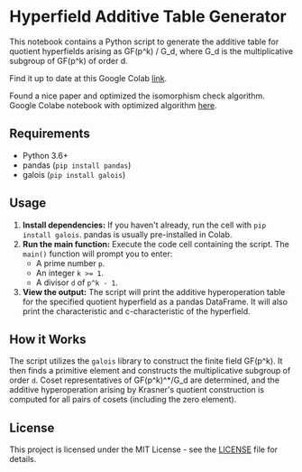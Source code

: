 # Hyperfield Additive Table Generator

This notebook contains a Python script to generate the additive table for quotient hyperfields arising as GF(p^k) / G_d, where G_d is the multiplicative subgroup of GF(p^k) of order d.

Find it up to date at this Google Colab [link](https://colab.research.google.com/drive/1gdHw9UruLS6vTVjdZFO1aDp8BThbmLrv?usp=sharing).

Found a nice paper and optimized the isomorphism check algorithm. Google Colabe notebook with optimized algorithm [here](https://drive.google.com/file/d/16l5u-434du6FGwnNqP0fejiPqypQnL85/view?usp=sharing).


## Requirements

- Python 3.6+
- pandas (`pip install pandas`)
- galois (`pip install galois`)

## Usage

1.  **Install dependencies:** If you haven't already, run the cell with `pip install galois`. pandas is usually pre-installed in Colab.
2.  **Run the main function:** Execute the code cell containing the script. The `main()` function will prompt you to enter:
    *   A prime number `p`.
    *   An integer `k >= 1`.
    *   A divisor `d` of `p^k - 1`.
3.  **View the output:** The script will print the additive hyperoperation table for the specified quotient hyperfield as a pandas DataFrame. It will also print the characteristic and c-characteristic of the hyperfield.

## How it Works

The script utilizes the `galois` library to construct the finite field GF(p^k). It then finds a primitive element and constructs the multiplicative subgroup of order `d`. Coset representatives of GF(p^k)^*/G_d are determined, and the additive hyperoperation arising by Krasner's quotient construction is computed for all pairs of cosets (including the zero element).

## License

This project is licensed under the MIT License - see the [LICENSE](https://opensource.org/licenses/MIT) file for details.
